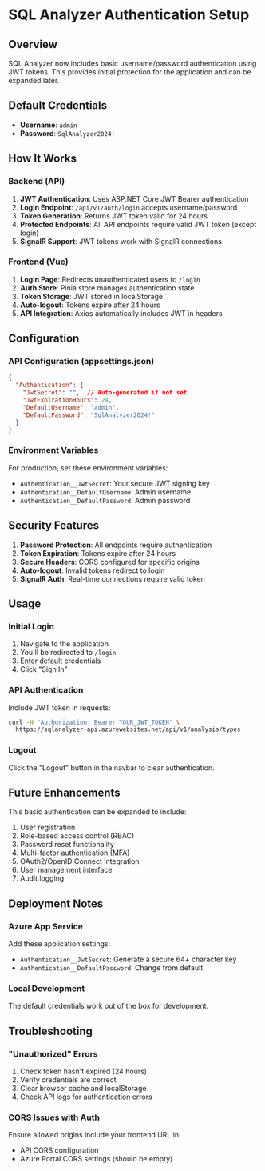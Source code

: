 # SQL Analyzer Authentication Setup

## Overview

SQL Analyzer now includes basic username/password authentication using JWT tokens. This provides initial protection for the application and can be expanded later.

## Default Credentials

- **Username**: `admin`
- **Password**: `SqlAnalyzer2024!`

## How It Works

### Backend (API)
1. **JWT Authentication**: Uses ASP.NET Core JWT Bearer authentication
2. **Login Endpoint**: `/api/v1/auth/login` accepts username/password
3. **Token Generation**: Returns JWT token valid for 24 hours
4. **Protected Endpoints**: All API endpoints require valid JWT token (except login)
5. **SignalR Support**: JWT tokens work with SignalR connections

### Frontend (Vue)
1. **Login Page**: Redirects unauthenticated users to `/login`
2. **Auth Store**: Pinia store manages authentication state
3. **Token Storage**: JWT stored in localStorage
4. **Auto-logout**: Tokens expire after 24 hours
5. **API Integration**: Axios automatically includes JWT in headers

## Configuration

### API Configuration (appsettings.json)
```json
{
  "Authentication": {
    "JwtSecret": "",  // Auto-generated if not set
    "JwtExpirationHours": 24,
    "DefaultUsername": "admin",
    "DefaultPassword": "SqlAnalyzer2024!"
  }
}
```

### Environment Variables
For production, set these environment variables:
- `Authentication__JwtSecret`: Your secure JWT signing key
- `Authentication__DefaultUsername`: Admin username
- `Authentication__DefaultPassword`: Admin password

## Security Features

1. **Password Protection**: All endpoints require authentication
2. **Token Expiration**: Tokens expire after 24 hours
3. **Secure Headers**: CORS configured for specific origins
4. **Auto-logout**: Invalid tokens redirect to login
5. **SignalR Auth**: Real-time connections require valid token

## Usage

### Initial Login
1. Navigate to the application
2. You'll be redirected to `/login`
3. Enter default credentials
4. Click "Sign In"

### API Authentication
Include JWT token in requests:
```bash
curl -H "Authorization: Bearer YOUR_JWT_TOKEN" \
  https://sqlanalyzer-api.azurewebsites.net/api/v1/analysis/types
```

### Logout
Click the "Logout" button in the navbar to clear authentication.

## Future Enhancements

This basic authentication can be expanded to include:
1. User registration
2. Role-based access control (RBAC)
3. Password reset functionality
4. Multi-factor authentication (MFA)
5. OAuth2/OpenID Connect integration
6. User management interface
7. Audit logging

## Deployment Notes

### Azure App Service
Add these application settings:
- `Authentication__JwtSecret`: Generate a secure 64+ character key
- `Authentication__DefaultPassword`: Change from default

### Local Development
The default credentials work out of the box for development.

## Troubleshooting

### "Unauthorized" Errors
1. Check token hasn't expired (24 hours)
2. Verify credentials are correct
3. Clear browser cache and localStorage
4. Check API logs for authentication errors

### CORS Issues with Auth
Ensure allowed origins include your frontend URL in:
- API CORS configuration
- Azure Portal CORS settings (should be empty)